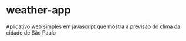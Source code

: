 # weather-app
Aplicativo web simples em javascript que mostra a previsão do clima da cidade de São Paulo

